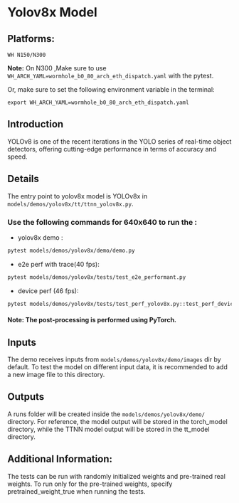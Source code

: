 # Yolov8x Model

## Platforms:
    WH N150/N300
**Note:** On N300 ,Make sure to use `WH_ARCH_YAML=wormhole_b0_80_arch_eth_dispatch.yaml` with the pytest.

Or, make sure to set the following environment variable in the terminal:
```
export WH_ARCH_YAML=wormhole_b0_80_arch_eth_dispatch.yaml
```

## Introduction
YOLOv8 is one of the recent iterations in the YOLO series of real-time object detectors, offering cutting-edge performance in terms of accuracy and speed.

## Details
The entry point to yolov8x model is YOLOv8x in
`models/demos/yolov8x/tt/ttnn_yolov8x.py`.

### Use the following commands for 640x640 to run the :


- yolov8x demo :
```bash
pytest models/demos/yolov8x/demo/demo.py
```

- e2e perf with trace(40 fps):
```bash
pytest models/demos/yolov8x/tests/test_e2e_performant.py
```

- device perf (46 fps):
```bash
pytest models/demos/yolov8x/tests/test_perf_yolov8x.py::test_perf_device_bare_metal_yolov8x`
```


#### Note: The post-processing is performed using PyTorch.

## Inputs
The demo receives inputs from `models/demos/yolov8x/demo/images` dir by default. To test the model on different input data, it is recommended to add a new image file to this directory.

## Outputs
A runs folder will be created inside the `models/demos/yolov8x/demo/` directory. For reference, the model output will be stored in the torch_model directory, while the TTNN model output will be stored in the tt_model directory.

## Additional Information:
The tests can be run with  randomly initialized weights and pre-trained real weights.  To run only for the pre-trained weights, specify pretrained_weight_true when running the tests.
